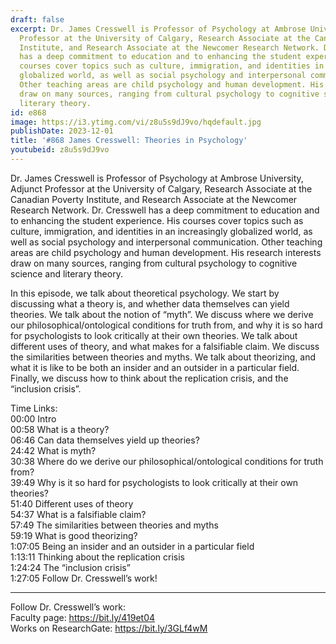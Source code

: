 ```yaml
---
draft: false
excerpt: Dr. James Cresswell is Professor of Psychology at Ambrose University, Adjunct
  Professor at the University of Calgary, Research Associate at the Canadian Poverty
  Institute, and Research Associate at the Newcomer Research Network. Dr. Cresswell
  has a deep commitment to education and to enhancing the student experience.  His
  courses cover topics such as culture, immigration, and identities in an increasingly
  globalized world, as well as social psychology and interpersonal communication.
  Other teaching areas are child psychology and human development. His research interests
  draw on many sources, ranging from cultural psychology to cognitive science and
  literary theory.
id: e868
image: https://i3.ytimg.com/vi/z8u5s9dJ9vo/hqdefault.jpg
publishDate: 2023-12-01
title: '#868 James Cresswell: Theories in Psychology'
youtubeid: z8u5s9dJ9vo
---
```

Dr. James Cresswell is Professor of Psychology at Ambrose University, Adjunct Professor at the University of Calgary, Research Associate at the Canadian Poverty Institute, and Research Associate at the Newcomer Research Network. Dr. Cresswell has a deep commitment to education and to enhancing the student experience.  His courses cover topics such as culture, immigration, and identities in an increasingly globalized world, as well as social psychology and interpersonal communication. Other teaching areas are child psychology and human development. His research interests draw on many sources, ranging from cultural psychology to cognitive science and literary theory.

In this episode, we talk about theoretical psychology. We start by discussing what a theory is, and whether data themselves can yield theories. We talk about the notion of “myth”. We discuss where we derive our philosophical/ontological conditions for truth from, and why it is so hard for psychologists to look critically at their own theories. We talk about different uses of theory, and what makes for a falsifiable claim. We discuss the similarities between theories and myths. We talk about theorizing, and what it is like to be both an insider and an outsider in a particular field. Finally, we discuss how to think about the replication crisis, and the “inclusion crisis”.

Time Links:  
00:00 Intro  
00:58  What is a theory?  
06:46  Can data themselves yield up theories?  
24:42  What is myth?  
30:38  Where do we derive our philosophical/ontological conditions for truth from?  
39:49  Why is it so hard for psychologists to look critically at their own theories?  
51:40  Different uses of theory  
54:37  What is a falsifiable claim?  
57:49  The similarities between theories and myths  
59:19  What is good theorizing?  
1:07:05  Being an insider and an outsider in a particular field  
1:13:11  Thinking about the replication crisis  
1:24:24  The “inclusion crisis”  
1:27:05  Follow Dr. Cresswell’s work!

---

Follow Dr. Cresswell’s work:  
Faculty page: https://bit.ly/419et04  
Works on ResearchGate: https://bit.ly/3GLf4wM
